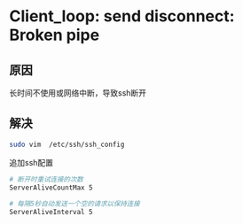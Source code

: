 # Client_loop: send disconnect: Broken pipe

## 原因
长时间不使用或网络中断，导致ssh断开 

## 解决
```sh
sudo vim  /etc/ssh/ssh_config
```
追加ssh配置
```sh
# 断开时重试连接的次数
ServerAliveCountMax 5
 
# 每隔5秒自动发送一个空的请求以保持连接
ServerAliveInterval 5
```
